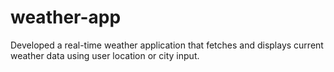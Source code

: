 # weather-app
 Developed a real-time weather application that fetches and displays current weather data using user location or city input.

